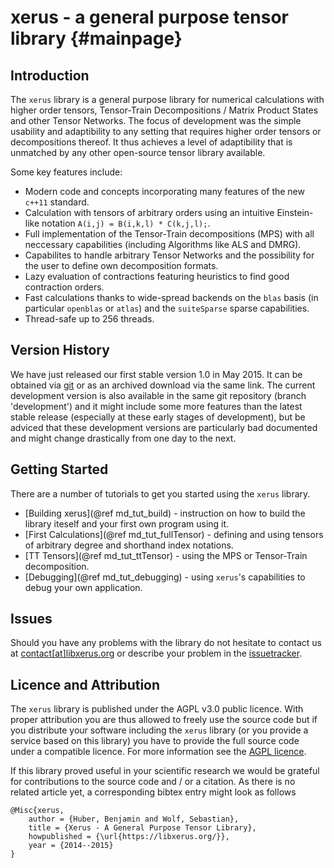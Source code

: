 # xerus - a general purpose tensor library    {#mainpage}

## Introduction

The `xerus` library is a general purpose library for numerical calculations with higher order tensors, Tensor-Train Decompositions / Matrix Product States and other Tensor Networks.
The focus of development was the simple usability and adaptibility to any setting that requires higher order tensors or decompositions thereof. It thus achieves a level of 
adaptibility that is unmatched by any other open-source tensor library available.

Some key features include:
* Modern code and concepts incorporating many features of the new `c++11` standard.
* Calculation with tensors of arbitrary orders using an intuitive Einstein-like notation `A(i,j) = B(i,k,l) * C(k,j,l);`.
* Full implementation of the Tensor-Train decompositions (MPS) with all neccessary capabilities (including Algorithms like ALS and DMRG).
* Capabilites to handle arbitrary Tensor Networks and the possibility for the user to define own decomposition formats.
* Lazy evaluation of contractions featuring heuristics to find good contraction orders.
* Fast calculations thanks to wide-spread backends on the `blas` basis (in particular `openblas` or `atlas`) and the `suiteSparse` sparse capabilities.
* Thread-safe up to 256 threads.

## Version History

We have just released our first stable version 1.0 in May 2015. It can be obtained via [git](https://git.hemio.de/xerus/xerus/tree/master) or as an archived download via the same link.
The current development version is also available in the same git repository (branch 'development') and it might include some more features than the latest stable release (especially
at these early stages of development), but be adviced that these development versions are particularly bad documented and might change drastically from one day to the next.

## Getting Started

There are a number of tutorials to get you started using the `xerus` library.
* [Building xerus](@ref md_tut_build) - instruction on how to build the library iteself and your first own program using it.
* [First Calculations](@ref md_tut_fullTensor) - defining and using tensors of arbitrary degree and shorthand index notations.
* [TT Tensors](@ref md_tut_ttTensor) - using the MPS or Tensor-Train decomposition.
* [Debugging](@ref md_tut_debugging) - using `xerus`'s capabilities to debug your own application.

## Issues

Should you have any problems with the library do not hesitate to contact us at [contact[at]libxerus.org](mailto:contact[at]libxerus.org) or describe your problem in the [issuetracker](https://git.hemio.de/xerus/xerus/issues).


## Licence and Attribution

The `xerus` library is published under the AGPL v3.0 public licence. With proper attribution you are thus allowed to freely use the source code but if you distribute your software including the `xerus`
library (or you provide a service based on this library) you have to provide the full source code under a compatible licence. 
For more information see the [AGPL licence](http://www.gnu.org/licenses/agpl-3.0.html).

If this library proved useful in your scientific research we would be grateful for contributions to the source code and / or a citation. As there is no related article yet, a corresponding bibtex 
entry might look as follows
~~~
@Misc{xerus,
	author = {Huber, Benjamin and Wolf, Sebastian},
	title = {Xerus - A General Purpose Tensor Library},
	howpublished = {\url{https://libxerus.org/}},
	year = {2014--2015}
}
~~~
